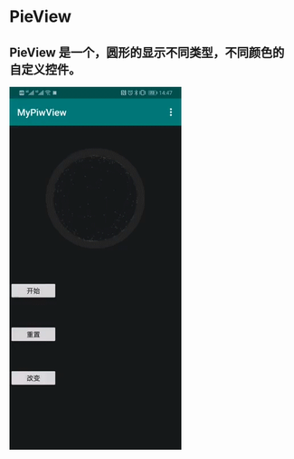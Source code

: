 # PieView

## PieView 是一个，圆形的显示不同类型，不同颜色的自定义控件。

![演示Gif](https://github.com/dim1989/zhangzhoujun.github.io/blob/master/PieView/yanshi.gif?raw=true)
